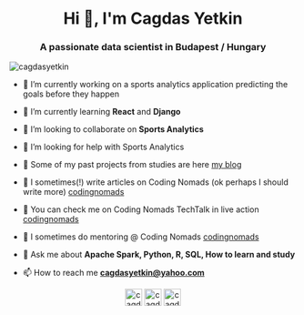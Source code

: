 <h1 align="center">Hi 👋, I'm Cagdas Yetkin</h1>
<h3 align="center">A passionate data scientist in Budapest / Hungary</h3>

<p align="left"> <img src="https://komarev.com/ghpvc/?username=cagdasyetkin" alt="cagdasyetkin" /> </p>

- 🔭 I’m currently working on a sports analytics application predicting the goals before they happen

- 🌱 I’m currently learning **React** and **Django**

- 👯 I’m looking to collaborate on **Sports Analytics**

- 🤝 I’m looking for help with Sports Analytics

- 📝 Some of my past projects from studies are here [my blog](https://cagdasyetkin.github.io/final.html)  

- 📝 I sometimes(!) write articles on Coding Nomads (ok perhaps I should write more) [codingnomads](https://codingnomads.co/blog/data-analysis-example-analyzing-movie-ratings-with-python/)

- 📝 You can check me on Coding Nomads TechTalk in live action [codingnomads](https://www.youtube.com/watch?v=2Lb-STlkIkI&t=225s&ab_channel=CodingNomads)

- 📝 I sometimes do mentoring @ Coding Nomads [codingnomads](https://codingnomads.co/)

- 💬 Ask me about **Apache Spark, Python, R, SQL, How to learn and study**

- 📫 How to reach me **cagdasyetkin@yahoo.com**




<p align="center">
<a href="https://twitter.com/cagdasyetkin" target="blank"><img align="center" src="https://cdn.jsdelivr.net/npm/simple-icons@3.0.1/icons/twitter.svg" alt="cagdasyetkin" height="30" width="30" /></a>
<a href="https://linkedin.com/in/cagdasyetkin" target="blank"><img align="center" src="https://cdn.jsdelivr.net/npm/simple-icons@3.0.1/icons/linkedin.svg" alt="cagdasyetkin" height="30" width="30" /></a>
<a href="https://fb.com/cagdayetkin" target="blank"><img align="center" src="https://cdn.jsdelivr.net/npm/simple-icons@3.0.1/icons/facebook.svg" alt="cagdayetkin" height="30" width="30" /></a>
</p>

